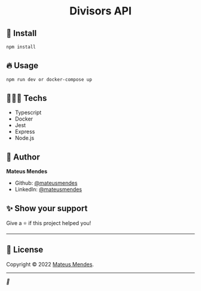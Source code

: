 <p align="center">
</p>
<h1 align="center">Divisors API</h1>


## 🎉 Install

```sh
npm install
```

## 🔥 Usage

```sh
npm run dev or docker-compose up
```


## 👨🏾‍💻 Techs

* Typescript
* Docker
* Jest
* Express
* Node.js

## 👤 Author

**Mateus Mendes**

* Github: [@mateusmendes](https://github.com/MidiUP)
* LinkedIn: [@mateusmendes](https://www.linkedin.com/in/mateus-mendes-23340021b/)


## ✨ Show your support

Give a ⭐️ if this project helped you!

---

## 📝 License

Copyright © 2022 [Mateus Mendes](https://github.com/MidiUP).<br />

***
_💜_
